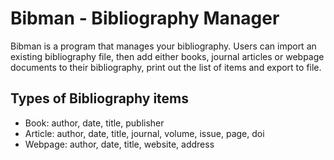 # Bibman - Bibliography Manager

Bibman is a program that manages your bibliography. Users can import an existing bibliography file, then add either books, journal articles or webpage documents to their bibliography, print out the list of items and export to file.

## Types of Bibliography items

- Book: author, date, title, publisher
- Article: author, date, title, journal, volume, issue, page, doi
- Webpage: author, date, title, website, address
